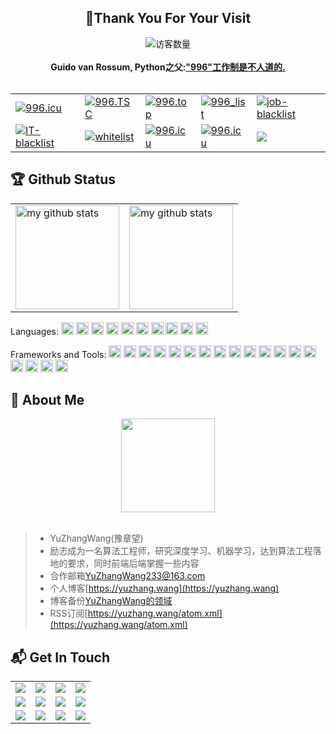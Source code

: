 <!-- 欢迎界面并展示访问次数 -->
<h2 align="center">👋Thank You For Your Visit</h2>
<div align="center">
<img src="https://profile-counter.glitch.me/YuZhangWang/count.svg" alt="访客数量">
</div>
</br>

<!-- 反996运动 https://996.icu  https://github.com/996icu -->
<div align="center">
    <strong>Guido van Rossum, Python之父:<a href="https://twitter.com/gvanrossum/status/1111628076801236993">"996"工作制是不人道的.</a></strong>
    </br>
    </br>
    <table border="0">
  <tr>
    <td><a href="https://996.icu"><img src="https://img.shields.io/badge/link-996.icu-red.svg?style=for-the-badge" alt="996.icu" /></a></td>
    <td><a href="https://996tsc.netlify.app/#/sticker"><img src="https://img.shields.io/badge/link-996.TSC-red?style=for-the-badge" alt="996.TSC" /></a></td>
    <td><a href="https://github.com/top996/top.996"><img src="https://camo.githubusercontent.com/33a2b5d1787d372c8d9c7cfbdef67ca85981252cd2a1252d71bce9ea490300bb/68747470733a2f2f696d672e736869656c64732e696f2f62616467652f6c696e6b2d746f702e3939362d7265642e737667?style=for-the-badge" alt="996.top" /></a></td>
    <td><a href="https://fengt-t.github.io/996_list/"><img src="https://img.shields.io/badge/link-996__list-red?style=for-the-badge" alt="996_list" /></a></td>
    <td><a href="https://github.com/it-job-blacklist/996ICU.job.blacklist_company"><img src="https://img.shields.io/badge/link-job--blacklist-red?style=for-the-badge" alt="job-blacklist" /></a></td>
  </tr>
  <tr>
    <td><a href="https://github.com/zxpsuper/IT-blacklist"><img src="https://img.shields.io/badge/link-IT--blacklist-red?style=for-the-badge" alt="IT-blacklist" /></a></td>
    <td><a href="https://github.com/996icu/996.ICU/tree/master/whitelist"><img src="https://img.shields.io/badge/link-whitelist-success?style=for-the-badge" alt="whitelist" /></a></td>
    <td><a href="https://github.com/996icu/996.ICU/blob/master/LICENSE"><img src="https://camo.githubusercontent.com/09024be9657c958cef4715aa7fc66bfcb11dc98be2f43763e8bf9a2742716f0b/68747470733a2f2f696d672e736869656c64732e696f2f62616467652f6c6963656e73652d4e504c2532302854686525323039393625323050726f686962697465642532304c6963656e7365292d626c75652e737667?style=for-the-badge" alt="996.icu" /></a></td>
    <td><a href="https://github.com/996icu/996.ICU/blob/master/LICENSE"><img src="https://img.shields.io/badge/license-Anti%20996-blue.svg?style=for-the-badge" alt="996.icu" /></a></td>
    <td><a href="https://github.com/YuZhangWang/YuZhangWang/blob/master/LICENSE"><img src="https://img.shields.io/github/license/onlyGuo/nginx-gui.svg?style=popout?style=for-the-badge"></a></td>
  </tr>
</table> 
</div>


<!-- 关于我的一些编程信息,例如Github状态,Github仓库内编程语言使用情况统计,常用的编程语言,常用的编程框架和IDE工具,Github粉丝点赞访客 -->
## 🏆 Github Status
<div align="center">
<table>
    <tr>
        <!-- Github状态 -->
        <td><img height="166px" src="https://github-readme-stats.vercel.app/api?username=YuZhangWang&show_icons=true&theme=dark&include_all_commits=true" alt="my github stats"/></td>
        <!-- Github仓库内编程语言使用情况统计 -->
        <td><img height="166px" src="https://github-readme-stats.vercel.app/api/top-langs/?username=YuZhangWang&theme=dark&layout=compact" alt="my github stats"/></td>
    </tr>
</table>
</div>

<!-- 常用的编程语言 -->
Languages:
<code><img height="20" src="https://cdn.jsdelivr.net/gh/YuZhangWang/Creative_pictures01@main/img/20210910011149.png" alt="Python" /></code>
<code><img height="20" src="https://cdn.jsdelivr.net/gh/YuZhangWang/Creative_pictures01@main/img/20210910011212.png" alt="CPP" /></code>
<code><img height="20" src="https://cdn.jsdelivr.net/gh/YuZhangWang/Creative_pictures01@main/img/20210910011234.png" alt="C" /></code>
<code><img height="20" src="https://cdn.jsdelivr.net/gh/YuZhangWang/Creative_pictures01@main/img/20210910011253.png" alt="Markdown" /></code>
<code><img height="20" src="https://cdn.jsdelivr.net/gh/YuZhangWang/Creative_pictures01@main/img/20210910011307.png" alt="Html" /></code>
<code><img height="20" src="https://cdn.jsdelivr.net/gh/YuZhangWang/Creative_pictures01@main/img/20210910011329.png" alt="CSS" /></code>
<code><img height="20" src="https://cdn.jsdelivr.net/gh/YuZhangWang/Creative_pictures01@main/img/20210910011348.png" alt="Javascript" /></code>
<code><img height="20" src="https://cdn.jsdelivr.net/gh/YuZhangWang/Creative_pictures01@main/img/20210910011412.png" alt="Bash" /></code>
<code><img height="20" src="https://cdn.jsdelivr.net/gh/YuZhangWang/Creative_pictures01@main/img/20210910011445.png" alt="Swift" /></code>
<code><img height="20" src="https://cdn.jsdelivr.net/gh/YuZhangWang/Creative_pictures01@main/img/20210910011430.png" alt="Java" /></code>

<!-- 常用的编程框架和IDE工具 -->
Frameworks and Tools:
<code><img height="20" src="https://cdn.jsdelivr.net/gh/YuZhangWang/Creative_pictures01@main/img/20210910011508.png" alt="Pycharm" /></code>
<code><img height="20" src="https://cdn.jsdelivr.net/gh/YuZhangWang/Creative_pictures01@main/img/20210910011646.png" alt="Anaconda" /></code>
<code><img height="20" src="https://cdn.jsdelivr.net/gh/YuZhangWang/Creative_pictures01@main/img/20210910011737.png" alt="Opencv"></code>
<code><img height="20" src="https://cdn.jsdelivr.net/gh/YuZhangWang/Creative_pictures01@main/img/20210910011753.png" alt="Django"></code>
<code><img height="20" src="https://cdn.jsdelivr.net/gh/YuZhangWang/Creative_pictures01@main/img/20210910011811.png" alt="Flask"></code>
<code><img height="20" src="https://cdn.jsdelivr.net/gh/YuZhangWang/Creative_pictures01@main/img/20210910011838.png" alt="Clion"/></code>
<code><img height="20" src="https://cdn.jsdelivr.net/gh/YuZhangWang/Creative_pictures01@main/img/202109242033340.png" alt="CMake"/></code>
<code><img height="20" src="https://cdn.jsdelivr.net/gh/YuZhangWang/Creative_pictures01@main/img/20210910011855.png" alt="Webstorm"/></code>
<code><img height="20" src="https://cdn.jsdelivr.net/gh/YuZhangWang/Creative_pictures01@main/img/202109242028834.png" alt="Node.js"/></code>
<code><img height="20" src="https://cdn.jsdelivr.net/gh/YuZhangWang/Creative_pictures01@main/img/202109242030200.png" alt="Gulp.js"/></code>
<code><img height="20" src="https://cdn.jsdelivr.net/gh/YuZhangWang/Creative_pictures01@main/img/20210910011916.png" alt="Vim" /></code>
<code><img height="20" src="https://cdn.jsdelivr.net/gh/YuZhangWang/Creative_pictures01@main/img/20210910011939.png" alt="Git" /></code>
<code><img height="20" src="https://cdn.jsdelivr.net/gh/YuZhangWang/Creative_pictures01@main/img/20210910012109.png" alt="Datagrip"/></code>
<code><img height="20" src="https://cdn.jsdelivr.net/gh/YuZhangWang/Creative_pictures01@main/img/202109261201519.png" alt="MySQL"/></code>
<code><img height="20" src="https://cdn.jsdelivr.net/gh/YuZhangWang/Creative_pictures01@main/img/20210910012150.png" alt="Xcode"></code>
<code><img height="20" src="https://cdn.jsdelivr.net/gh/YuZhangWang/Creative_pictures01@main/img/20210910012027.png" alt="IDEA"/></code>
<code><img height="20" src="https://cdn.jsdelivr.net/gh/YuZhangWang/Creative_pictures01@main/img/20210910012045.png" alt="Maven"></code>
<code><img height="20" src="https://cdn.jsdelivr.net/gh/YuZhangWang/Creative_pictures01@main/img/20210910012209.png" alt="Visual-Studio-Code" /></code>

<!-- 关于我的一些生活信息 -->
## 🤵 About Me
<div align="center">
<img src="https://cdn.jsdelivr.net/gh/YuZhangWang/Creative_pictures01@main/img/202109261325617.gif" width="150"/> 
</div>
</br>

> - YuZhangWang(豫章望)
> - 励志成为一名算法工程师，研究深度学习、机器学习，达到算法工程落地的要求，同时前端后端掌握一些内容   
> - 合作邮箱<a href="mailto:YuZhangWang233@163.com">YuZhangWang233@163.com</a>   
> - 个人博客[https://yuzhang.wang](https://yuzhang.wang)   
> - 博客备份[YuZhangWang的领域](https://flowus.cn/yuzhangwang/share/7df66bdd-907c-4023-803c-b8c5cfe06d4a)   
> - RSS订阅[https://yuzhang.wang/atom.xml](https://yuzhang.wang/atom.xml)   

<!-- 各种平台联系方式 -->
## 📬 Get In Touch
<div align="center">
<table border="0">
  <tr>
    <td>
        <!-- StackOverFlow -->
        <a href="https://stackoverflow.com/users/16347524/yuzhangwang" target="_blank"> 
        <img src="https://img.shields.io/badge/StackOverFlow-YuZhangWang-%23F48024">
        </a>
    </td>
    <td>
        <!-- CSDN -->
        <a href="https://blog.csdn.net/qq_43616274" target="_blank"> 
        <img src="https://img.shields.io/badge/CSDN-YuZhangWang-%23FC5531">
        </a>
    </td>
    <td>
        <!-- 掘金 -->
    <a href="https://juejin.cn/user/4476867080633319" target="_blank"> 
    <img src="https://img.shields.io/badge/%E6%8E%98%E9%87%91-YuZhangWang-%231E80FF">
    </a>
    </td>
    <td>
        <!-- 知乎 -->
        <a href="https://www.zhihu.com/people/YuZhangWang" target="_blank"> 
        <img src="https://img.shields.io/badge/%E7%9F%A5%E4%B9%8E-YuZhangWang-%230066FF">
        </a>
    </td>
  </tr>
  <tr>
    <td>
        <!-- Github -->
        <a href="https://github.com/YuZhangWang" target="_blank"> 
        <img src="https://img.shields.io/badge/Github-YuZhangWang-%2324292F">
        </a>
    </td>
    <td>
        <!-- Gitee -->
        <a href="https://gitee.com/YuZhangWang233" target="_blank"> 
        <img src="https://img.shields.io/badge/Gitee-YuZhangWang-%23C71D23">
        </a>
    </td>
    <td>
        <!-- LeetCode -->
        <a href="https://leetcode-cn.com/u/yuzhangwang/" target="_blank"> 
        <img src="https://img.shields.io/badge/LeetCode-YuZhangWang-%23FFA119">
        </a>
     </td>
    <td>
        <!-- bilibili -->
        <a href="https://space.bilibili.com/19474542" target="_blank"> 
        <img src="https://img.shields.io/badge/bilibili-YuZhangWang-%23FB7299">
        </a>
    </td>
  </tr>
  <tr>
    <td>
        <!-- 酷安 -->
        <a href="http://www.coolapk.com/u/1670757" target="_blank"> 
        <img src="https://img.shields.io/badge/%E9%85%B7%E5%AE%89-YuZhangWang-%2311C273">
        </a>
     </td>
    <td>
        <!-- 网易云 -->
        <a href="https://music.163.com/#/user/home?id=340104770" target="_blank"> 
        <img src="https://img.shields.io/badge/%E7%BD%91%E6%98%93%E4%BA%91-YuZhangWang-%23DF001B">
        </a>
    </td>
    <td>
        <!-- QQ -->
        <a href="https://cdn.jsdelivr.net/gh/YuZhangWang/Creative_pictures01@main/2021/03/09/qrcode_1615295622746.jpg" target="_blank"> 
        <img src="https://img.shields.io/badge/QQ-YuZhangWang-%2350BCFE">
        </a>
    </td>
    <td>
        <!-- 微信 -->
        <a href="https://cdn.jsdelivr.net/gh/YuZhangWang/Creative_pictures01@main/2021/03/09/mmqrcode1615295634051.png" target="_blank"> 
        <img src="https://img.shields.io/badge/%E5%BE%AE%E4%BF%A1-YuZhangWang-%231AAD19">
        </a>
    </td>
  </tr>
</table>
</div>
